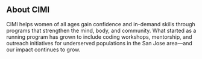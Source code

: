 ## About CIMI

CIMI helps women of all ages gain confidence and in-demand skills through programs that strengthen the mind, body, and community. What started as a running program has grown to include coding workshops, mentorship, and outreach initiatives for underserved populations in the San Jose area—and our impact continues to grow.
